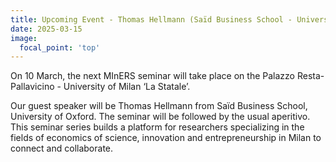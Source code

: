 ```yaml
---
title: Upcoming Event - Thomas Hellmann (Saïd Business School - University of Oxford) seminar on 10 June
date: 2025-03-15
image:
  focal_point: 'top'
---
```



On 10 March, the next MInERS seminar will take place on the Palazzo Resta-Pallavicino - University of Milan ‘La Statale’.

<!--more-->

Our guest speaker will be Thomas Hellmann from Saïd Business School, University of Oxford. The seminar will be followed by the usual aperitivo. This seminar series builds a platform for researchers specializing in the fields of economics of science, innovation and entrepreneurship in Milan to connect and collaborate.